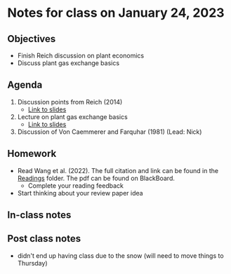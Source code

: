 # Notes for class on January 24, 2023

## Objectives
- Finish Reich discussion on plant economics
- Discuss plant gas exchange basics

## Agenda
1. Discussion points from Reich (2014)
	- [Link to slides](../lecture_slides/slides_01.19.2023.pdf)
2. Lecture on plant gas exchange basics
	- [Link to slides](../lecture_slides/slides_01.24.2023.pdf)
3. Discussion of Von Caemmerer and Farquhar (1981) (Lead: Nick)

## Homework
- Read Wang et al. (2022). The full citation and link can be found in the 
[Readings](../readings) folder. The pdf can be found on BlackBoard.
	- Complete your reading feedback
- Start thinking about your review paper idea

## In-class notes

## Post class notes
- didn't end up having class due to the snow (will need to move things to Thursday)